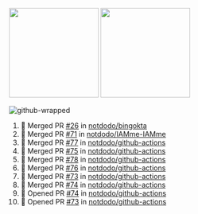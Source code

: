 <a href="https://github.com/notdodo"><img src="https://github-readme-stats.vercel.app/api?username=notdodo&count_private=true&theme=dark" height="180" /></a> <a href="https://github.com/notdodo"><img src="https://github-readme-stats.vercel.app/api/top-langs/?username=notdodo&langs_count=8&theme=dark&hide=tex,java,html,css&layout=compact" height="180" /></a>

![github-wrapped](https://github.com/notdodo/notdodo/assets/6991986/fb310ed4-7b6b-48dd-a447-4c85e6000edb)

<!--START_SECTION:activity-->
1. 🎉 Merged PR [#26](https://github.com/notdodo/bingokta/pull/26) in [notdodo/bingokta](https://github.com/notdodo/bingokta)
2. 🎉 Merged PR [#71](https://github.com/notdodo/IAMme-IAMme/pull/71) in [notdodo/IAMme-IAMme](https://github.com/notdodo/IAMme-IAMme)
3. 🎉 Merged PR [#77](https://github.com/notdodo/github-actions/pull/77) in [notdodo/github-actions](https://github.com/notdodo/github-actions)
4. 🎉 Merged PR [#75](https://github.com/notdodo/github-actions/pull/75) in [notdodo/github-actions](https://github.com/notdodo/github-actions)
5. 🎉 Merged PR [#78](https://github.com/notdodo/github-actions/pull/78) in [notdodo/github-actions](https://github.com/notdodo/github-actions)
6. 🎉 Merged PR [#76](https://github.com/notdodo/github-actions/pull/76) in [notdodo/github-actions](https://github.com/notdodo/github-actions)
7. 🎉 Merged PR [#73](https://github.com/notdodo/github-actions/pull/73) in [notdodo/github-actions](https://github.com/notdodo/github-actions)
8. 🎉 Merged PR [#74](https://github.com/notdodo/github-actions/pull/74) in [notdodo/github-actions](https://github.com/notdodo/github-actions)
9. 💪 Opened PR [#74](https://github.com/notdodo/github-actions/pull/74) in [notdodo/github-actions](https://github.com/notdodo/github-actions)
10. 💪 Opened PR [#73](https://github.com/notdodo/github-actions/pull/73) in [notdodo/github-actions](https://github.com/notdodo/github-actions)
<!--END_SECTION:activity-->
